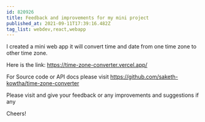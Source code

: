 ```yaml
---
id: 820926
title: Feedback and improvements for my mini project
published_at: 2021-09-11T17:39:16.482Z
tag_list: webdev,react,webapp
---
```


I created a mini web app it will convert time and date from one time zone to other time zone.

Here is the link:
https://time-zone-converter.vercel.app/

For Source code or API docs please visit https://github.com/saketh-kowtha/time-zone-converter

Please visit and give your feedback or any improvements and suggestions if any

Cheers!
